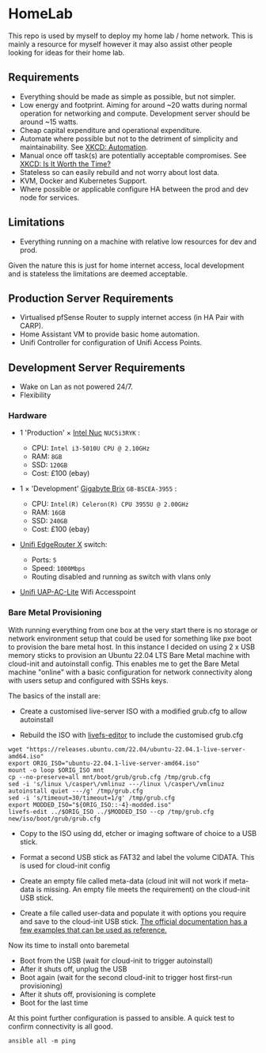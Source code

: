 # HomeLab

This repo is used by myself to deploy my home lab / home network. This is mainly a resource for myself however it may also assist other people looking for ideas for their home lab.

## Requirements

- Everything should be made as simple as possible, but not simpler.
- Low energy and footprint. Aiming for around ~20 watts during normal operation for networking and compute. Development server should be around ~15 watts.
- Cheap capital expenditure and operational expenditure.
- Automate where possible but not to the detriment of simplicity and maintainability. See [XKCD: Automation](https://xkcd.com/1319/).
- Manual once off task(s) are potentially acceptable compromises. See [XKCD: Is It Worth the Time?](https://xkcd.com/1205/)
- Stateless so can easily rebuild and not worry about lost data.
- KVM, Docker and Kubernetes Support.
- Where possible or applicable configure HA between the prod and dev node for services.

## Limitations

- Everything running on a machine with relative low resources for dev and prod.

Given the nature this is just for home internet access, local development and is stateless the limitations are deemed acceptable.

## Production Server Requirements

- Virtualised pfSense Router to supply internet access (in HA Pair with CARP).
- Home Assistant VM to provide basic home automation.
- Unifi Controller for configuration of Unifi Access Points.

## Development Server Requirements

- Wake on Lan as not powered 24/7.
- Flexibility

### Hardware

- 1 'Production' × [Intel Nuc](https://ark.intel.com/content/www/us/en/ark/products/83256/intel-nuc-kit-nuc5i3ryk.html) `NUC5i3RYK` :

  - CPU: `Intel i3-5010U CPU @ 2.10GHz`
  - RAM: `8GB`
  - SSD: `120GB`
  - Cost: £100 (ebay)

- 1 × 'Development' [Gigabyte Brix](https://www.gigabyte.com/uk/Mini-PcBarebone/GB-BSCEA-3955-rev-10#ov) `GB-BSCEA-3955` :

  - CPU: `Intel(R) Celeron(R) CPU 3955U @ 2.00GHz`
  - RAM: `16GB`
  - SSD: `240GB`
  - Cost: £100 (ebay)

- [Unifi EdgeRouter X](https://store.ui.com/collections/operator-edgemax-routers/products/edgerouter-x) switch:

  - Ports: `5`
  - Speed: `1000Mbps`
  - Routing disabled and running as switch with vlans only

- [Unifi UAP-AC-Lite](https://eu.store.ui.com/products/unifi-ac-lite) Wifi Accesspoint

### Bare Metal Provisioning

With running everything from one box at the very start there is no storage or network environment setup that could be used for something like pxe boot to provision the bare metal host. In this instance I decided on using 2 x USB memory sticks to provision an Ubuntu 22.04 LTS Bare Metal machine with cloud-init and autoinstall config. This enables me to get the Bare Metal machine "online" with a basic configuration for network connectivity along with users setup and configured with SSHs keys.

The basics of the install are:

- Create a customised live-server ISO with a modified grub.cfg to allow autoinstall

- Rebuild the ISO with [livefs-editor](https://github.com/mwhudson/livefs-editor) to include the customised grub.cfg

```
wget "https://releases.ubuntu.com/22.04/ubuntu-22.04.1-live-server-amd64.iso"
export ORIG_ISO="ubuntu-22.04.1-live-server-amd64.iso"
mount -o loop $ORIG_ISO mnt
cp --no-preserve=all mnt/boot/grub/grub.cfg /tmp/grub.cfg
sed -i 's/linux \/casper\/vmlinuz ---/linux \/casper\/vmlinuz autoinstall quiet ---/g' /tmp/grub.cfg
sed -i 's/timeout=30/timeout=1/g' /tmp/grub.cfg
export MODDED_ISO="${ORIG_ISO::-4}-modded.iso"
livefs-edit ../$ORIG_ISO ../$MODDED_ISO --cp /tmp/grub.cfg new/iso/boot/grub/grub.cfg
```

- Copy to the ISO using dd, etcher or imaging software of choice to a USB stick.

- Format a second USB stick as FAT32 and label the volume CIDATA. This is used for cloud-init config

- Create an empty file called meta-data (cloud init will not work if meta-data is missing. An empty file meets the requirement) on the cloud-init USB stick.

- Create a file called user-data and populate it with options you require and save to the cloud-init USB stick. [The official documentation has a few examples that can be used as reference.](https://ubuntu.com/server/docs/install/autoinstall)

Now its time to install onto baremetal

- Boot from the USB (wait for cloud-init to trigger autoinstall)
- After it shuts off, unplug the USB
- Boot again (wait for the second cloud-init to trigger host first-run provisioning)
- After it shuts off, provisioning is complete
- Boot for the last time

At this point further configuration is passed to ansible. A quick test to confirm connectivity is all good.

```
ansible all -m ping
```
